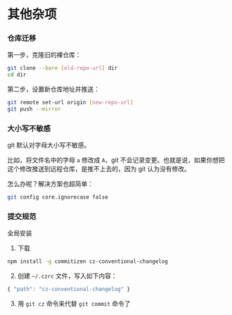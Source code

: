# 其他杂项

### 仓库迁移

第一步，克隆旧的裸仓库：

```sh
git clone --bare [old-repo-url] dir
cd dir
```

第二步，设置新仓库地址并推送：

```sh
git remote set-url origin [new-repo-url]
git push --mirror
```

### 大小写不敏感

git 默认对字母大小写不敏感。

比如，将文件名中的字母 `a` 修改成 `A`，git 不会记录变更。也就是说，如果你想把这个修改推送到远程仓库，是推不上去的，因为 git 认为没有修改。

怎么办呢？解决方案也超简单：

```sh
git config core.ignorecase false
```

### 提交规范

全局安装

1. 下载

```sh
npm install -g commitizen cz-conventional-changelog
```

2. 创建 `~/.czrc` 文件，写入如下内容：

```js
{ "path": "cz-conventional-changelog" }
```

3. 用 `git cz` 命令来代替 `git commit` 命令了
